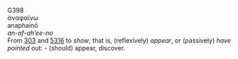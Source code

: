 G398  
ἀναφαίνω  
anaphainō  
*an-af-ah‘ee-no*  
From [303](g0303) and [5316](g5316) to *show*, that is, (reflexively)
*appear*, or (passively) *have* *pointed* out: - (should) appear,
discover.  
